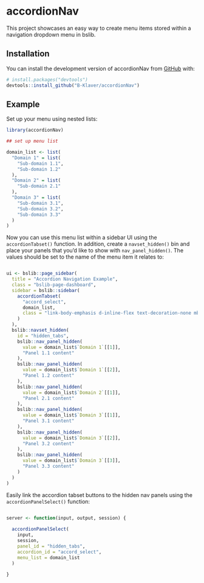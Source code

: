 
<!-- README.md is generated from README.Rmd. Please edit that file -->

# accordionNav

<!-- badges: start -->
<!-- badges: end -->

This project showcases an easy way to create menu items stored within a
navigation dropdown menu in bslib.

## Installation

You can install the development version of accordionNav from
[GitHub](https://github.com/) with:

``` r
# install.packages("devtools")
devtools::install_github("B-Klaver/accordionNav")
```

## Example

Set up your menu using nested lists:

``` r
library(accordionNav)

## set up menu list

domain_list <- list(
  "Domain 1" = list(
    "Sub-domain 1.1",
    "Sub-domain 1.2"
  ),
  "Domain 2" = list(
    "Sub-domain 2.1"
  ),
  "Domain 3" = list(
    "Sub-domain 3.1",
    "Sub-domain 3.2",
    "Sub-domain 3.3"
  )
)
```

Now you can use this menu list within a sidebar UI using the
`accordionTabset()` function. In addition, create a `navset_hidden()`
bin and place your panels that you’d like to show with
`nav_panel_hidden()`. The values should be set to the name of the menu
item it relates to:

``` r

ui <- bslib::page_sidebar(
  title = "Accordion Navigation Example",
  class = "bslib-page-dashboard",
  sidebar = bslib::sidebar(
    accordionTabset(
      "accord_select", 
      domain_list,
      class = "link-body-emphasis d-inline-flex text-decoration-none mb-3 rounded w-100"
    )
  ),
  bslib::navset_hidden(
    id = "hidden_tabs",
    bslib::nav_panel_hidden(
      value = domain_list$`Domain 1`[[1]],
      "Panel 1.1 content"
    ),
    bslib::nav_panel_hidden(
      value = domain_list$`Domain 1`[[2]],
      "Panel 1.2 content"
    ),
    bslib::nav_panel_hidden(
      value = domain_list$`Domain 2`[[1]],
      "Panel 2.1 content"
    ),
    bslib::nav_panel_hidden(
      value = domain_list$`Domain 3`[[1]],
      "Panel 3.1 content"
    ),
    bslib::nav_panel_hidden(
      value = domain_list$`Domain 3`[[2]],
      "Panel 3.2 content"
    ),
    bslib::nav_panel_hidden(
      value = domain_list$`Domain 3`[[3]],
      "Panel 3.3 content"
    )
  )
)
```

Easily link the accordion tabset buttons to the hidden nav panels using
the `accordionPanelSelect()` function:

``` r

server <- function(input, output, session) {
  
  accordionPanelSelect(
    input, 
    session,
    panel_id = "hidden_tabs",
    accordion_id = "accord_select",
    menu_list = domain_list
  )
  
}
```
